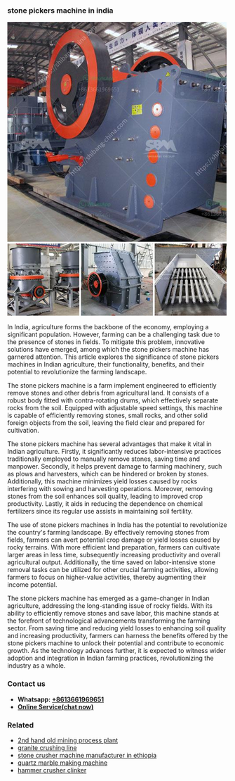 <h3>stone pickers machine in india</h3><img src='1708408691.jpg' alt=''><p>In India, agriculture forms the backbone of the economy, employing a significant population. However, farming can be a challenging task due to the presence of stones in fields. To mitigate this problem, innovative solutions have emerged, among which the stone pickers machine has garnered attention. This article explores the significance of stone pickers machines in Indian agriculture, their functionality, benefits, and their potential to revolutionize the farming landscape.</p><p>The stone pickers machine is a farm implement engineered to efficiently remove stones and other debris from agricultural land. It consists of a robust body fitted with contra-rotating drums, which effectively separate rocks from the soil. Equipped with adjustable speed settings, this machine is capable of efficiently removing stones, small rocks, and other solid foreign objects from the soil, leaving the field clear and prepared for cultivation.</p><p>The stone pickers machine has several advantages that make it vital in Indian agriculture. Firstly, it significantly reduces labor-intensive practices traditionally employed to manually remove stones, saving time and manpower. Secondly, it helps prevent damage to farming machinery, such as plows and harvesters, which can be hindered or broken by stones. Additionally, this machine minimizes yield losses caused by rocks interfering with sowing and harvesting operations. Moreover, removing stones from the soil enhances soil quality, leading to improved crop productivity. Lastly, it aids in reducing the dependence on chemical fertilizers since its regular use assists in maintaining soil fertility.</p><p>The use of stone pickers machines in India has the potential to revolutionize the country's farming landscape. By effectively removing stones from fields, farmers can avert potential crop damage or yield losses caused by rocky terrains. With more efficient land preparation, farmers can cultivate larger areas in less time, subsequently increasing productivity and overall agricultural output. Additionally, the time saved on labor-intensive stone removal tasks can be utilized for other crucial farming activities, allowing farmers to focus on higher-value activities, thereby augmenting their income potential.</p><p>The stone pickers machine has emerged as a game-changer in Indian agriculture, addressing the long-standing issue of rocky fields. With its ability to efficiently remove stones and save labor, this machine stands at the forefront of technological advancements transforming the farming sector. From saving time and reducing yield losses to enhancing soil quality and increasing productivity, farmers can harness the benefits offered by the stone pickers machine to unlock their potential and contribute to economic growth. As the technology advances further, it is expected to witness wider adoption and integration in Indian farming practices, revolutionizing the industry as a whole.</p><h3>Contact us</h3><ul><li><strong>Whatsapp:&nbsp;<a href="https://wa.me/8613661969651">+8613661969651</a></strong></li><li><a href="https://swt.shibang-china.com/?git&amp;zhl&amp;stone pickers machine in india"><strong>Online Service(chat now)</strong></a></li></ul><h3>Related</h3><ul><li><a href='2nd hand old mining process plant.md'>2nd hand old mining process plant</a></li><li><a href='granite crushing line.md'>granite crushing line</a></li><li><a href='stone crusher machine manufacturer in ethiopia.md'>stone crusher machine manufacturer in ethiopia</a></li><li><a href='quartz marble making machine.md'>quartz marble making machine</a></li><li><a href='hammer crusher clinker.md'>hammer crusher clinker</a></li></ul>